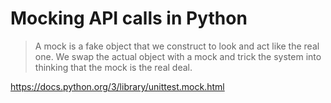 # Mocking API calls in Python

> A mock is a fake object that we construct to look and act like the real one. We swap the actual object with a mock and trick the system into thinking that the mock is the real deal.

https://docs.python.org/3/library/unittest.mock.html